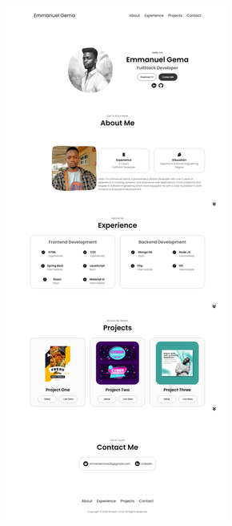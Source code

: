 
![image_alt}](https://github.com/M-tech-cmd/dev-portfolio/blob/78193cfdeb5d598b25e6740dbbaa14d918df0182/Screenshot_7-1-2025_2405_127.0.0.1.jpeg)
